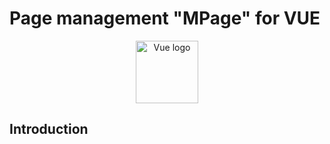 # Page management "MPage" for VUE

<p align="center">
  <a href="https://vuejs.org" target="_blank" rel="noopener noreferrer"><img width="100" src="https://vuejs.org/images/logo.png" alt="Vue logo"></a>
</p>

## Introduction
